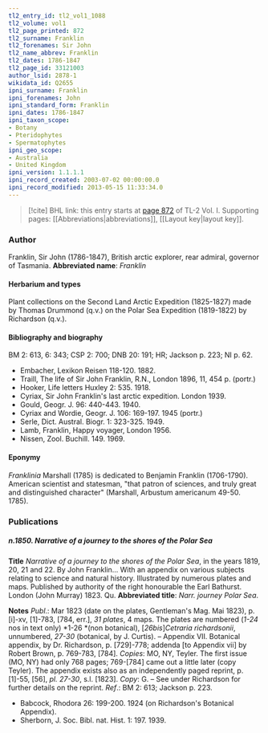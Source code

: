 ```yaml
---
tl2_entry_id: tl2_vol1_1088
tl2_volume: vol1
tl2_page_printed: 872
tl2_surname: Franklin
tl2_forenames: Sir John
tl2_name_abbrev: Franklin
tl2_dates: 1786-1847
tl2_page_id: 33121003
author_lsid: 2878-1
wikidata_id: Q2655
ipni_surname: Franklin
ipni_forenames: John
ipni_standard_form: Franklin
ipni_dates: 1786-1847
ipni_taxon_scope: 
- Botany
- Pteridophytes
- Spermatophytes
ipni_geo_scope: 
- Australia
- United Kingdom
ipni_version: 1.1.1.1
ipni_record_created: 2003-07-02 00:00:00.0
ipni_record_modified: 2013-05-15 11:33:34.0
---
```



> [!cite] BHL link: this entry starts at [page 872](https://www.biodiversitylibrary.org/page/33121003) of TL-2 Vol. I.
> Supporting pages: [[Abbreviations|abbreviations]], [[Layout key|layout key]].

### Author

Franklin, Sir John (1786-1847), British arctic explorer, rear admiral, governor of Tasmania. 
**Abbreviated name**: *Franklin*

#### Herbarium and types

Plant collections on the Second Land Arctic Expedition (1825-1827) made by Thomas Drummond (q.v.) on the Polar Sea Expedition (1819-1822) by Richardson (q.v.).

#### Bibliography and biography

BM 2: 613, 6: 343; CSP 2: 700; DNB 20: 191; HR; Jackson p. 223; NI p. 62.
- Embacher, Lexikon Reisen 118-120. 1882.
- Traill, The life of Sir John Franklin, R.N., London 1896, 11, 454 p. (portr.)
- Hooker, Life letters Huxley 2: 535. 1918.
- Cyriax, Sir John Franklin's last arctic expedition. London 1939.
- Gould, Geogr. J. 96: 440-443. 1940.
- Cyriax and Wordie, Geogr. J. 106: 169-197. 1945 (portr.)
- Serle, Dict. Austral. Biogr. 1: 323-325. 1949.
- Lamb, Franklin, Happy voyager, London 1956.
- Nissen, Zool. Buchill. 149. 1969.

#### Eponymy

*Franklinia* Marshall (1785) is dedicated to Benjamin Franklin (1706-1790). American scientist and statesman, "that patron of sciences, and truly great and distinguished character" (Marshall, Arbustum americanum 49-50. 1785).

### Publications

##### n.1850. Narrative of a journey to the shores of the Polar Sea

**Title**
*Narrative of a journey to the shores of the Polar Sea*, in the years 1819, 20, 21 and 22. By John Franklin... With an appendix on various subjects relating to science and natural history. Illustrated by numerous plates and maps. Published by authority of the right honourable the Earl Bathurst. London (John Murray) 1823. Qu.
**Abbreviated title**: *Narr. journey* *Polar Sea*.

**Notes**
*Publ*.: Mar 1823 (date on the plates, Gentleman's Mag. Mai 1823), p. \[i\]-xv, \[1\]-783, \[784, err.\], *31 plates*, 4 maps. The plates are numbered (*1-24* nos in text only) *1-26 *(non botanical), \[*26bis*\]*Cetraria richardsonii*, unnumbered, *27-30* (botanical, by J. Curtis). – Appendix VII. Botanical appendix, by Dr. Richardson, p. \[729\]-778; addenda \[to Appendix vii\] by Robert Brown, p. 769-783, \[784\]. *Copies*: MO, NY, Teyler. The first issue (MO, NY) had only 768 pages; 769-\[784\] came out a little later (copy Teyler). The appendix exists also as an independently paged reprint, p. \[1\]-55, \[56\], *pl. 27-30*, s.l. \[1823\]. *Copy*: G. – See under Richardson for further details on the reprint.
*Ref*.: BM 2: 613; Jackson p. 223.
- Babcock, Rhodora 26: 199-200. 1924 (on Richardson's Botanical Appendix).
- Sherborn, J. Soc. Bibl. nat. Hist. 1: 197. 1939.

